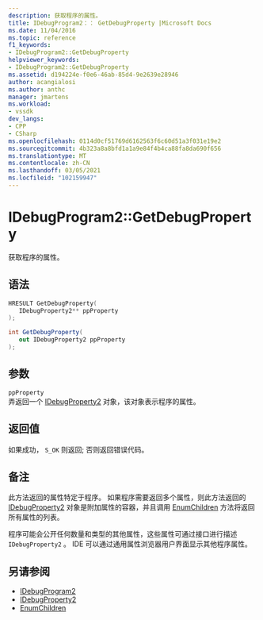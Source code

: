 ```yaml
---
description: 获取程序的属性。
title: IDebugProgram2：： GetDebugProperty |Microsoft Docs
ms.date: 11/04/2016
ms.topic: reference
f1_keywords:
- IDebugProgram2::GetDebugProperty
helpviewer_keywords:
- IDebugProgram2::GetDebugProperty
ms.assetid: d194224e-f0e6-46ab-85d4-9e2639e28946
author: acangialosi
ms.author: anthc
manager: jmartens
ms.workload:
- vssdk
dev_langs:
- CPP
- CSharp
ms.openlocfilehash: 0114d0cf51769d6162563f6c60d51a3f031e19e2
ms.sourcegitcommit: 4b323a8a8bfd1a1a9e84f4b4ca88fa8da690f656
ms.translationtype: MT
ms.contentlocale: zh-CN
ms.lasthandoff: 03/05/2021
ms.locfileid: "102159947"
---
```

# <a name="idebugprogram2getdebugproperty"></a>IDebugProgram2::GetDebugProperty
获取程序的属性。

## <a name="syntax"></a>语法

```cpp
HRESULT GetDebugProperty( 
   IDebugProperty2** ppProperty
);
```

```csharp
int GetDebugProperty( 
   out IDebugProperty2 ppProperty
);
```

## <a name="parameters"></a>参数
`ppProperty`\
弄返回一个 [IDebugProperty2](../../../extensibility/debugger/reference/idebugproperty2.md) 对象，该对象表示程序的属性。

## <a name="return-value"></a>返回值
 如果成功， `S_OK` 则返回; 否则返回错误代码。

## <a name="remarks"></a>备注
 此方法返回的属性特定于程序。 如果程序需要返回多个属性，则此方法返回的 [IDebugProperty2](../../../extensibility/debugger/reference/idebugproperty2.md) 对象是附加属性的容器，并且调用 [EnumChildren](../../../extensibility/debugger/reference/idebugproperty2-enumchildren.md) 方法将返回所有属性的列表。

 程序可能会公开任何数量和类型的其他属性，这些属性可通过接口进行描述 `IDebugProperty2` 。 IDE 可以通过通用属性浏览器用户界面显示其他程序属性。

## <a name="see-also"></a>另请参阅
- [IDebugProgram2](../../../extensibility/debugger/reference/idebugprogram2.md)
- [IDebugProperty2](../../../extensibility/debugger/reference/idebugproperty2.md)
- [EnumChildren](../../../extensibility/debugger/reference/idebugproperty2-enumchildren.md)
